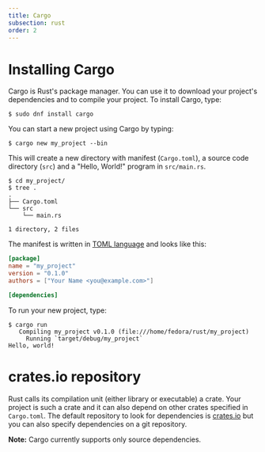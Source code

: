 ```yaml
---
title: Cargo
subsection: rust
order: 2
---
```


# Installing Cargo
Cargo is Rust's package manager. You can use it to download your project's dependencies
and to compile your project. To install Cargo, type:
```
$ sudo dnf install cargo
```

You can start a new project using Cargo by typing:
```
$ cargo new my_project --bin
```
This will create a new directory with manifest (`Cargo.toml`), a source code directory
(`src`) and a "Hello, World!" program in `src/main.rs`.
```
$ cd my_project/
$ tree .
.
├── Cargo.toml
└── src
    └── main.rs

1 directory, 2 files
```
The manifest is written in [TOML language](https://github.com/toml-lang/toml) and
looks like this:
```toml
[package]
name = "my_project"
version = "0.1.0"
authors = ["Your Name <you@example.com>"]

[dependencies]
```
To run your new project, type:
```
$ cargo run
   Compiling my_project v0.1.0 (file:///home/fedora/rust/my_project)
     Running `target/debug/my_project`
Hello, world!
```

# crates.io repository
Rust calls its compilation unit (either library or executable) a crate. Your project
is such a crate and it can also depend on other crates specified in `Cargo.toml`. The
default repository to look for dependencies is [crates.io](https://crates.io/) but you
can also specify dependencies on a git repository.

**Note:** Cargo currently supports only source dependencies.
